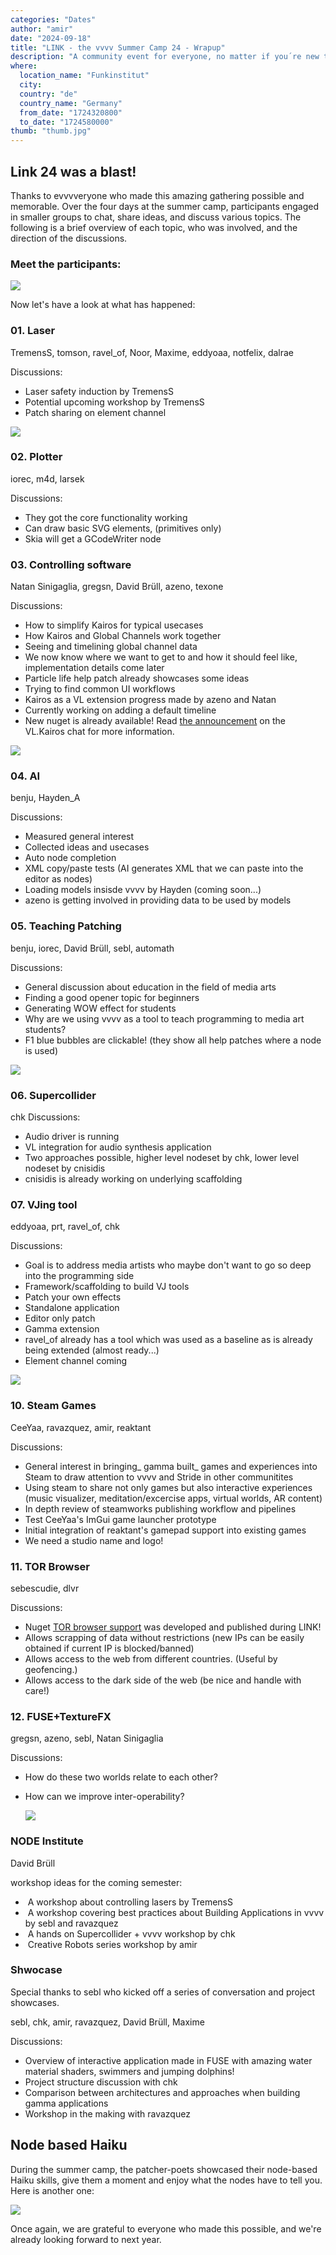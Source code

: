 ```yaml
---
categories: "Dates"
author: "amir"
date: "2024-09-18"
title: "LINK - the vvvv Summer Camp 24 - Wrapup"
description: "A community event for everyone, no matter if you´re new to vvvv or already a pro."
where:
  location_name: "Funkinstitut"
  city: 
  country: "de"
  country_name: "Germany"
  from_date: "1724320800"
  to_date: "1724580000"
thumb: "thumb.jpg"
---
```



## **Link 24 was a blast!**

Thanks to evvvveryone who made this amazing gathering possible and memorable. Over the four days at the summer camp, participants engaged in smaller groups to chat, share ideas, and discuss various topics. The following is a brief overview of each topic, who was involved, and the direction of the discussions.

### Meet the participants:

![](summercamp24groupPicture.jpg)

Now let's have a look at what has happened:



### 01. **Laser**

TremensS, tomson, ravel_of, Noor, Maxime, eddyoaa, notfelix, dalrae

Discussions:
- Laser safety induction by TremensS
- Potential upcoming workshop by TremensS
- Patch sharing on element channel

![](Haiko01.png)

  

### 02. **Plotter**

iorec, m4d, larsek

Discussions:
- They got the core functionality working
- Can draw basic SVG elements, (primitives only)
- Skia will get a GCodeWriter node

  

### 03. **Controlling software**

Natan Sinigaglia, gregsn, David Brüll, azeno, texone

Discussions:

- How to simplify Kairos for typical usecases
- How Kairos and Global Channels work together
- Seeing and timelining global channel data
- We now know where we want to get to and how it should feel like, implementation details come later
- Particle life help patch already showcases some ideas
- Trying to find common UI workflows
- Kairos as a VL extension progress made by azeno and Natan
- Currently working on adding a default timeline
- New nuget is already available! Read [the announcement](https://matrix.to/#/!fxIulIhNFcMAixEsSW:matrix.org/$A0B_nbBqvTpIRw3sT-b3HlBN0DSjyoyDLP-qIW7ka3I?via=matrix.org&via=t2bot.io) on the VL.Kairos chat  for more information. 

![](Haiku02.png)

### 04. **AI**

benju, Hayden_A

Discussions:

- Measured general interest
- Collected ideas and usecases
- Auto node completion
- XML copy/paste tests (AI generates XML that we can paste into the editor as nodes)
- Loading models insisde vvvv by Hayden (coming soon...)
- azeno is getting involved in providing data to be used by models


### 05. **Teaching Patching**

benju, iorec, David Brüll, sebl, automath

Discussions:

- General discussion about education in the field of media arts
- Finding a good opener topic for beginners
- Generating WOW effect for students
- Why are we using vvvv as a tool to teach programming to media art students?
- F1 blue bubbles are clickable!
(they show all help patches where a node is used)

![](Haiku03.png)


### 06. **Supercollider**

chk
Discussions:

- Audio driver is running
- VL integration for audio synthesis application
- Two approaches possible, higher level nodeset by chk, lower level nodeset by cnisidis
- cnisidis is already working on underlying scaffolding



### 07. **VJing tool**

eddyoaa, prt, ravel_of, chk

Discussions:

- Goal is to address media artists who maybe don't want to go so deep into the programming side
- Framework/scaffolding to build VJ tools
- Patch your own effects
- Standalone application
- Editor only patch
- Gamma extension
- ravel_of already has a tool which was used as a baseline as is already being extended (almost ready...)
- Element channel coming

![](Haiku04.png)

### 10. **Steam Games**

CeeYaa, ravazquez, amir, reaktant

Discussions:

- General interest in bringing_ gamma built_ games and experiences into Steam to draw attention to vvvv and Stride in other communitites
- Using steam to share not only games but also interactive experiences (music visualizer, meditation/excercise apps, virtual worlds, AR content)
- In depth review of steamworks publishing workflow and pipelines
- Test CeeYaa's ImGui game launcher prototype
- Initial integration of reaktant's gamepad support into existing games
- We need a studio name and logo!

  

### 11. **TOR Browser**

sebescudie, dlvr

Discussions:

- Nuget [TOR browser support](https://www.nuget.org/packages/VL.TorSharp) was developed and published during LINK!
- Allows scrapping of data without restrictions (new IPs can be easily obtained if current IP is blocked/banned)
- Allows access to the web from different countries. (Useful by geofencing.)
- Allows access to the dark side of the web (be nice and handle with care!)

### 12. **FUSE+TextureFX**

gregsn, azeno, sebl, Natan Sinigaglia

Discussions:

- How do these two worlds relate to each other?
- How can we improve inter-operability?

  ![](Haiku05.png)

### **NODE Institute**
David Brüll

workshop ideas for the coming semester:

-  A workshop about controlling lasers by TremensS
-  A workshop covering best practices about Building Applications in vvvv by sebl and ravazquez
-  A hands on Supercollider + vvvv workshop by chk
-  Creative Robots series workshop by amir


### Shwocase

Special thanks to sebl who kicked off a series of conversation and project showcases.

sebl, chk, amir, ravazquez, David Brüll, Maxime

Discussions:

- Overview of interactive application made in FUSE with amazing water material shaders, swimmers and jumping dolphins!
- Project structure discussion with chk
- Comparison between architectures and approaches when building gamma applications
- Workshop in the making with ravazquez


## Node based Haiku

During the summer camp, the patcher-poets showcased their node-based Haiku skills, give them a moment and enjoy what the nodes have to tell you. Here is another one: 

![](Haiku06.png)



Once again, we are grateful to everyone who made this possible, and we're already looking forward to next year.